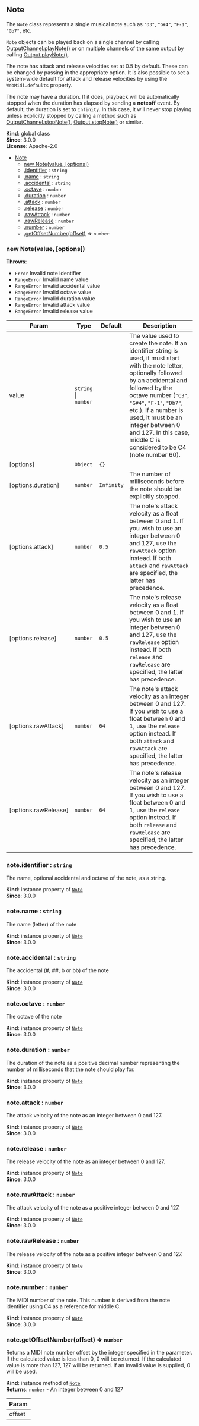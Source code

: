 <a name="Note"></a>

## Note
The `Note` class represents a single musical note such as `"D3"`, `"G#4"`, `"F-1"`, `"Gb7"`, etc.

`Note` objects can be played back on a single channel by calling
[OutputChannel.playNote()](#OutputChannel+playNote) or on multiple channels of the same
output by calling [Output.playNote()](#Output+playNote).

The note has attack and release velocities set at 0.5 by default. These can be changed by passing
in the appropriate option. It is also possible to set a system-wide default for attack and
release velocities by using the `WebMidi.defaults` property.

The note may have a duration. If it does, playback will be automatically stopped when the
duration has elapsed by sending a **noteoff** event. By default, the duration is set to
`Infinity`. In this case, it will never stop playing unless explicitly stopped by calling a
method such as [OutputChannel.stopNote()](#OutputChannel+stopNote),
[Output.stopNote()](#Output+stopNote) or similar.

**Kind**: global class  
**Since**: 3.0.0  
**License**: Apache-2.0  

* [Note](#Note)
    * [new Note(value, [options])](#new_Note_new)
    * [.identifier](#Note+identifier) : <code>string</code>
    * [.name](#Note+name) : <code>string</code>
    * [.accidental](#Note+accidental) : <code>string</code>
    * [.octave](#Note+octave) : <code>number</code>
    * [.duration](#Note+duration) : <code>number</code>
    * [.attack](#Note+attack) : <code>number</code>
    * [.release](#Note+release) : <code>number</code>
    * [.rawAttack](#Note+rawAttack) : <code>number</code>
    * [.rawRelease](#Note+rawRelease) : <code>number</code>
    * [.number](#Note+number) : <code>number</code>
    * [.getOffsetNumber(offset)](#Note+getOffsetNumber) ⇒ <code>number</code>

<a name="new_Note_new"></a>

### new Note(value, [options])
**Throws**:

- <code>Error</code> Invalid note identifier
- <code>RangeError</code> Invalid name value
- <code>RangeError</code> Invalid accidental value
- <code>RangeError</code> Invalid octave value
- <code>RangeError</code> Invalid duration value
- <code>RangeError</code> Invalid attack value
- <code>RangeError</code> Invalid release value


| Param | Type | Default | Description |
| --- | --- | --- | --- |
| value | <code>string</code> \| <code>number</code> |  | The value used to create the note. If an identifier string is used, it must start with the note letter, optionally followed by an accidental and followed by the octave number (`"C3"`, `"G#4"`, `"F-1"`, `"Db7"`, etc.). If a number is used, it must be an integer between 0 and 127. In this case, middle C is considered to be C4 (note number 60). |
| [options] | <code>Object</code> | <code>{}</code> |  |
| [options.duration] | <code>number</code> | <code>Infinity</code> | The number of milliseconds before the note should be explicitly stopped. |
| [options.attack] | <code>number</code> | <code>0.5</code> | The note's attack velocity as a float between 0 and 1. If you wish to use an integer between 0 and 127, use the `rawAttack` option instead. If both `attack` and `rawAttack` are specified, the latter has precedence. |
| [options.release] | <code>number</code> | <code>0.5</code> | The note's release velocity as a float between 0 and 1. If you wish to use an integer between 0 and 127, use the `rawRelease` option instead. If both `release` and `rawRelease` are specified, the latter has precedence. |
| [options.rawAttack] | <code>number</code> | <code>64</code> | The note's attack velocity as an integer between 0 and 127. If you wish to use a float between 0 and 1, use the `release` option instead. If both `attack` and `rawAttack` are specified, the latter has precedence. |
| [options.rawRelease] | <code>number</code> | <code>64</code> | The note's release velocity as an integer between 0 and 127. If you wish to use a float between 0 and 1, use the `release` option instead. If both `release` and `rawRelease` are specified, the latter has precedence. |

<a name="Note+identifier"></a>

### note.identifier : <code>string</code>
The name, optional accidental and octave of the note, as a string.

**Kind**: instance property of [<code>Note</code>](#Note)  
**Since**: 3.0.0  
<a name="Note+name"></a>

### note.name : <code>string</code>
The name (letter) of the note

**Kind**: instance property of [<code>Note</code>](#Note)  
**Since**: 3.0.0  
<a name="Note+accidental"></a>

### note.accidental : <code>string</code>
The accidental (#, ##, b or bb) of the note

**Kind**: instance property of [<code>Note</code>](#Note)  
**Since**: 3.0.0  
<a name="Note+octave"></a>

### note.octave : <code>number</code>
The octave of the note

**Kind**: instance property of [<code>Note</code>](#Note)  
**Since**: 3.0.0  
<a name="Note+duration"></a>

### note.duration : <code>number</code>
The duration of the note as a positive decimal number representing the number of milliseconds
that the note should play for.

**Kind**: instance property of [<code>Note</code>](#Note)  
**Since**: 3.0.0  
<a name="Note+attack"></a>

### note.attack : <code>number</code>
The attack velocity of the note as an integer between 0 and 127.

**Kind**: instance property of [<code>Note</code>](#Note)  
**Since**: 3.0.0  
<a name="Note+release"></a>

### note.release : <code>number</code>
The release velocity of the note as an integer between 0 and 127.

**Kind**: instance property of [<code>Note</code>](#Note)  
**Since**: 3.0.0  
<a name="Note+rawAttack"></a>

### note.rawAttack : <code>number</code>
The attack velocity of the note as a positive integer between 0 and 127.

**Kind**: instance property of [<code>Note</code>](#Note)  
**Since**: 3.0.0  
<a name="Note+rawRelease"></a>

### note.rawRelease : <code>number</code>
The release velocity of the note as a positive integer between 0 and 127.

**Kind**: instance property of [<code>Note</code>](#Note)  
**Since**: 3.0.0  
<a name="Note+number"></a>

### note.number : <code>number</code>
The MIDI number of the note. This number is derived from the note identifier using C4 as a
reference for middle C.

**Kind**: instance property of [<code>Note</code>](#Note)  
**Since**: 3.0.0  
<a name="Note+getOffsetNumber"></a>

### note.getOffsetNumber(offset) ⇒ <code>number</code>
Returns a MIDI note number offset by the integer specified in the parameter. If the calculated
value is less than 0, 0 will be returned. If the calculated value is more than 127, 127 will be
returned. If an invalid value is supplied, 0 will be used.

**Kind**: instance method of [<code>Note</code>](#Note)  
**Returns**: <code>number</code> - An integer between 0 and 127  

| Param |
| --- |
| offset | 

